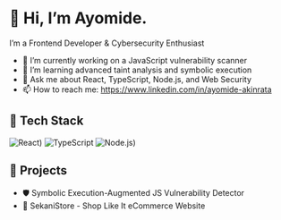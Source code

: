 # 👋 Hi, I’m Ayomide.

I’m a Frontend Developer & Cybersecurity Enthusiast  
- 🔭 I’m currently working on a JavaScript vulnerability scanner  
- 🌱 I’m learning advanced taint analysis and symbolic execution  
- 💬 Ask me about React, TypeScript, Node.js, and Web Security  
- 📫 How to reach me: https://www.linkedin.com/in/ayomide-akinrata

## 🚀 Tech Stack
![React](https://sekani-portfolio.netlify.app/))
![TypeScript](https://github.com/xclusive-3G/shop-like-it-user-interface-frontend.git)
![Node.js](https://github.com/xclusive-3G/dashboard-shop-like-it-backend.git))

## 📌 Projects
- 🛡️ Symbolic Execution-Augmented JS Vulnerability Detector
- 🛒 SekaniStore - Shop Like It eCommerce Website
